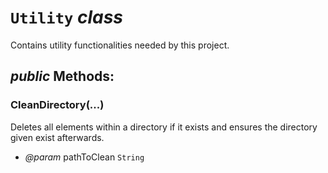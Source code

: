 # <code><span title="Contains utility functionalities needed by this project.">Utility</span></code> *class*

Contains utility functionalities needed by this project.



## *public* Methods:

### CleanDirectory(...)

Deletes all elements within a directory if it exists and ensures the directory given exist afterwards.

- *@param* pathToClean <code><span title="Represents text as a sequence of UTF-16 code units.">String</span></code>

